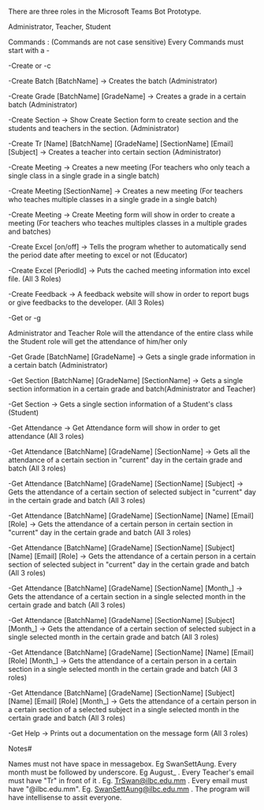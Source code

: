 There are three roles in the Microsoft Teams Bot Prototype. 

Administrator, Teacher, Student

Commands : (Commands are not case sensitive) Every Commands must start with a -

-Create or -c 

-Create Batch [BatchName] -> Creates the batch (Administrator)

-Create Grade [BatchName] [GradeName] -> Creates a grade in a certain batch (Administrator)

-Create Section -> Show Create Section form to create section and the students and teachers in the section. (Administrator)

-Create Tr [Name] [BatchName] [GradeName] [SectionName] [Email] [Subject] -> Creates a teacher into certain section (Administrator)

-Create Meeting -> Creates a new meeting (For teachers who only teach a single class in a single grade in a single batch)

-Create Meeting [SectionName] -> Creates a new meeting (For teachers who teaches multiple classes in a single grade in a single batch)

-Create Meeting -> Create Meeting form will show in order to create a meeting (For teachers who teaches multiples classes in a multiple grades and batches)

-Create Excel [on/off] -> Tells the program whether to automatically send the period date after meeting to excel or not (Educator)

-Create Excel [PeriodId] -> Puts the cached meeting information into excel file. (All 3 Roles)

-Create Feedback -> A feedback website will show in order to report bugs or give feedbacks to the developer. (All 3 Roles)

-Get or -g

Administrator and Teacher Role will the attendance of the entire class while the Student role will get the attendance of him/her only

-Get Grade [BatchName] [GradeName] -> Gets a single grade information in a certain batch (Administrator)

-Get Section [BatchName] [GradeName] [SectionName] -> Gets a single section information in a certain grade and batch(Administrator and Teacher)

-Get Section -> Gets a single section information of a Student's class (Student)

-Get Attendance -> Get Attendance form will show in order to get attendance (All 3 roles)

-Get Attendance [BatchName] [GradeName] [SectionName] -> Gets all the attendance of a certain section in "current" day in the certain grade and batch (All 3 roles)

-Get Attendance [BatchName] [GradeName] [SectionName] [Subject] -> Gets the attendance of a certain section of selected subject in "current" day in the certain grade and batch (All 3 roles)

-Get Attendance [BatchName] [GradeName] [SectionName] [Name] [Email] [Role] -> Gets the attendance of a certain person in certain section  in "current" day in the certain grade and batch (All 3 roles)

-Get Attendance [BatchName] [GradeName] [SectionName] [Subject] [Name] [Email] [Role] -> Gets the attendance of a certain person in a certain section of selected subject in "current" day in the certain grade and batch (All 3 roles)

-Get Attendance [BatchName] [GradeName] [SectionName] [Month_] -> Gets the attendance of a certain section in a single selected month in the certain grade and batch (All 3 roles)

-Get Attendance [BatchName] [GradeName] [SectionName] [Subject] [Month_] -> Gets the attendance of a certain section of selected subject in a single selected month in the certain grade and batch (All 3 roles)

-Get Attendance [BatchName] [GradeName] [SectionName] [Name] [Email] [Role] [Month_] -> Gets the attendance of a certain person in a certain section in a single selected month in the certain grade and batch (All 3 roles)

-Get Attendance [BatchName] [GradeName] [SectionName] [Subject] [Name] [Email] [Role] [Month_] -> Gets the attendance of a certain person in a certain section of a selected subject in a single selected month in the certain grade and batch (All 3 roles)

-Get Help -> Prints out a documentation on the message form (All 3 roles)

Notes#

Names must not have space in messagebox. Eg SwanSettAung.
Every month must be followed by underscore. Eg August_ .
Every Teacher's email must have "Tr" in front of it . Eg. TrSwan@ilbc.edu.mm .
Every email must have "@ilbc.edu.mm". Eg. SwanSettAung@ilbc.edu.mm .
The program will have intellisense to assit everyone. 









